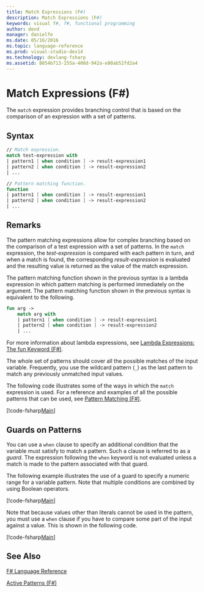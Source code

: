 ```yaml
---
title: Match Expressions (F#)
description: Match Expressions (F#)
keywords: visual f#, f#, functional programming
author: dend
manager: danielfe
ms.date: 05/16/2016
ms.topic: language-reference
ms.prod: visual-studio-dev14
ms.technology: devlang-fsharp
ms.assetid: 8854b713-255a-408d-942a-e80ab52fd2a4
---
```


# Match Expressions (F#)

The `match` expression provides branching control that is based on the comparison of an expression with a set of patterns.

## Syntax

```fsharp
// Match expression.
match test-expression with
| pattern1 [ when condition ] -> result-expression1
| pattern2 [ when condition ] -> result-expression2
| ...

// Pattern matching function.
function
| pattern1 [ when condition ] -> result-expression1
| pattern2 [ when condition ] -> result-expression2
| ...
```

## Remarks

The pattern matching expressions allow for complex branching based on the comparison of a test expression with a set of patterns. In the `match` expression, the *test-expression* is compared with each pattern in turn, and when a match is found, the corresponding *result-expression* is evaluated and the resulting value is returned as the value of the match expression.

The pattern matching function shown in the previous syntax is a lambda expression in which pattern matching is performed immediately on the argument. The pattern matching function shown in the previous syntax is equivalent to the following.

```fsharp
fun arg ->
    match arg with
    | pattern1 [ when condition ] -> result-expression1
    | pattern2 [ when condition ] -> result-expression2
    | ...
```    

For more information about lambda expressions, see [Lambda Expressions: The fun Keyword &#40;F&#35;&#41;](Lambda-Expressions-The-fun-Keyword-%5BFSharp%5D.md).

The whole set of patterns should cover all the possible matches of the input variable. Frequently, you use the wildcard pattern (`_`) as the last pattern to match any previously unmatched input values.

The following code illustrates some of the ways in which the `match` expression is used. For a reference and examples of all the possible patterns that can be used, see [Pattern Matching &#40;F&#35;&#41;](Pattern-Matching-%5BFSharp%5D.md).

[!code-fsharp[Main](snippets/fslangref2/snippet4601.fs)]

## Guards on Patterns

You can use a `when` clause to specify an additional condition that the variable must satisfy to match a pattern. Such a clause is referred to as a *guard*. The expression following the `when` keyword is not evaluated unless a match is made to the pattern associated with that guard.

The following example illustrates the use of a guard to specify a numeric range for a variable pattern. Note that multiple conditions are combined by using Boolean operators.

[!code-fsharp[Main](snippets/fslangref2/snippet4602.fs)]

Note that because values other than literals cannot be used in the pattern, you must use a `when` clause if you have to compare some part of the input against a value. This is shown in the following code.

[!code-fsharp[Main](snippets/fslangref2/snippet4603.fs)]

## See Also

[F&#35; Language Reference](FSharp-Language-Reference.md)

[Active Patterns &#40;F&#35;&#41;](Active-Patterns-%5BFSharp%5D.md)
